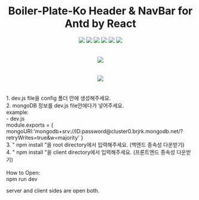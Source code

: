 
<div align="center">
<h1>Boiler-Plate-Ko Header & NavBar for Antd by React</h1>
	<img src="https://img.shields.io/badge/React-61DAFB?style=flat&logo=React&logoColor=white" />
	<img src="https://img.shields.io/badge/HTML5-E34F26?style=flat&logo=HTML5&logoColor=white" />
	<img src="https://img.shields.io/badge/CSS3-1572B6?style=flat&logo=CSS3&logoColor=white" />
    <img src="https://img.shields.io/badge/VisualStudio-5C2D91?style=flat&logo=VisualStudio&logoColor=white" />
    <img src="https://img.shields.io/badge/JavaScript-F7DF1E?style=flat&logo=JavaScript&logoColor=white" />
    <img src="https://img.shields.io/badge/AntDesign-0170FE?style=flat&logo=AntDesign&logoColor=white" />

</div>
<br/>
<br/>
<div align="center">
<img  src="https://github-readme-stats.vercel.app/api/top-langs/?username=afafa82&layout=compact">
</div>
<br/>
<br/>
<div align="center"><img src="https://github-readme-stats.vercel.app/api?username=afafa82&show_icons=true"></div>
<br />
<br />
1. dev.js file을 config 폴더 안에 생성해주세요.
<br/>
2. mongoDB 정보를 dev.js file안에다가 넣어주세요.
<br/>
example:
<br/>
- dev.js
<br/>
module.exports = {
    mongoURI:'mongodb+srv://ID:password@cluster0.brjrk.mongodb.net/?retryWrites=true&w=majority'
}
<br/>
3. " npm install "을 root directory에서 입력해주세요. (백엔드 종속성 다운받기)
<br/>
4. " npm install "을 client directory에서 입력해주세요. (프론트엔드 종속성 다운받기)
<br/>
<br/>
How to Open:
<br/>
npm run dev

server and client sides are open both.
